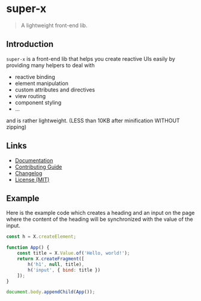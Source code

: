 # super-x

> A lightweight front-end lib.

## Introduction

`super-x` is a front-end lib that helps you create reactive UIs easily by providing many helpers to deal with

- reactive binding
- element manipulation
- custom attributes and directives
- view routing
- component styling
- ...

and is rather lightweight. (LESS than 10KB after minification WITHOUT zipping)

## Links

- [Documentation](https://github.com/huang2002/super-x/wiki)
- [Contributing Guide](./CONTRIBUTING.md)
- [Changelog](./CHANGELOG.md)
- [License (MIT)](./LICENSE)

## Example

Here is the example code which creates a heading and an input on the page where the content of the heading will be synchronized with the value of the input.

```js
const h = X.createElement;

function App() {
    const title = X.Value.of('Hello, world!');
    return X.createFragment([
        h('h1', null, title),
        h('input', { bind: title })
    ]);
}

document.body.appendChild(App());
```
